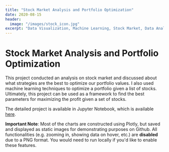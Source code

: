 ```yaml
---
title: "Stock Market Analysis and Portfolio Optimization"
date: 2020-08-15
header:
  image: "/images/stock_icon.jpg"
excerpt: "Data Visualization, Machine Learning, Stock Market, Data Analysis, Data Science"
---
```


# Stock Market Analysis and Portfolio Optimization
This project conducted an analysis on stock market and discussed about what strategies are the best to optimize our portfolio values. I also used machine learning techniques to optimize a portfolio given a list of stocks. Ultimately, this project can be used as a framework to find the best parameters for maximizing the profit given a set of stocks.

The detailed project is available in Jupyter Notebook, which is available [here](https://github.com/ryan-kttam/stock_trading/blob/master/stock.ipynb).

**Important Note**: Most of the charts are constructed using Plotly, but saved and displayed as static images for demonstrating purposes on Github. All functionalities (e.g. zooming in, showing data on hover, etc.) are **disabled** due to a PNG format. You would need to run locally if you'd like to enable these features.
